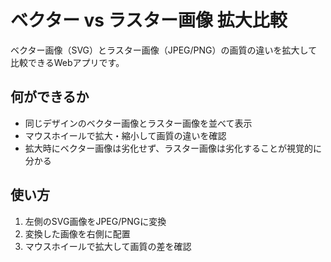 # ベクター vs ラスター画像 拡大比較

ベクター画像（SVG）とラスター画像（JPEG/PNG）の画質の違いを拡大して比較できるWebアプリです。

## 何ができるか

- 同じデザインのベクター画像とラスター画像を並べて表示
- マウスホイールで拡大・縮小して画質の違いを確認
- 拡大時にベクター画像は劣化せず、ラスター画像は劣化することが視覚的に分かる

## 使い方

1. 左側のSVG画像をJPEG/PNGに変換
2. 変換した画像を右側に配置
3. マウスホイールで拡大して画質の差を確認
